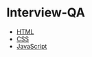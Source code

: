 # Interview-QA

- [HTML](https://github.com/qudi15/Interview-QA/blob/master/html.md)
- [CSS](https://github.com/qudi15/Interview-QA/blob/master/css.md)
- [JavaScript](https://github.com/qudi15/Interview-QA/blob/master/javascript.md)